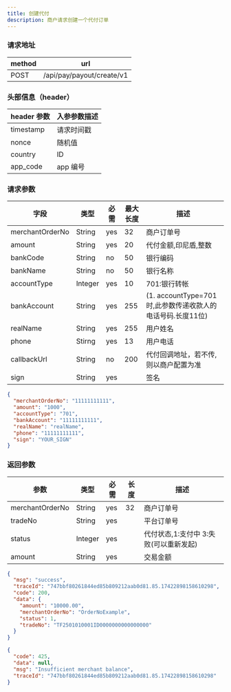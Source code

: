 ```yaml
---
title: 创建代付
description: 商户请求创建一个代付订单
---
```


### 请求地址

| method | url                       |
| ------ | ------------------------- |
| POST   | /api/pay/payout/create/v1 |

### 头部信息（header）

| header 参数 | 入参参数描述 |
| ----------- | ------------ |
| timestamp   | 请求时间戳   |
| nonce       | 随机值       |
| country     | ID           |
| app_code    | app 编号     |

### 请求参数

| 字段            | 类型      | 必需  | 最大长度 | 描述                                      |
| --------------- |---------|-----|------|-----------------------------------------|
| merchantOrderNo | String  | yes | 32   | 商户订单号                                   |
| amount          | String  | yes | 20   | 代付金额,印尼盾,整数                             |
| bankCode        | String  | no  | 50   | 银行编码                                    |
| bankName        | String  | no | 50   | 银行名称                                    |
| accountType     | Integer | yes | 10   | 701:银行转帐                                |
| bankAccount     | String  | yes | 255  | (1. accountType=701时,此参数传递收款人的电话号码.长度11位) |
| realName        | String  | yes | 255  | 用户姓名                                    |
| phone           | Stirng  | yes | 13   | 用户电话                                    |
| callbackUrl     | String  | no  | 200  | 代付回调地址，若不传, 则以商户配置为准                    |
| sign            | String  | yes |      | 签名                                      |

```json
{
  "merchantOrderNo": "11111111111",
  "amount": "1000",
  "accountType": "701",
  "bankAccount": "11111111111",
  "realName": "realName",
  "phone": "11111111111",
  "sign": "YOUR_SIGN"
}
```

### 返回参数

| 参数            | 类型      | 必需 | 长度 | 描述                                   |
| --------------- |---------| ---- | ---- | -------------------------------------- |
| merchantOrderNo | String  | yes  | 32   | 商户订单号                             |
| tradeNo         | String  | yes  |      | 平台订单号                             |
| status          | Integer | yes  |      | 代付状态,1:支付中 3:失败(可以重新发起) |
| amount          | String  | yes  |      | 交易金额                               |

```json title=成功示例
{
  "msg": "success",
  "traceId": "747bbf80261844ed85b809212aab0d81.85.17422898158610298",
  "code": 200,
  "data": {
    "amount": "10000.00",
    "merchantOrderNo": "OrderNoExample",
    "status": 1,
    "tradeNo": "TF2501010001ID0000000000000000"
  }
}
```

```json title=失败示例
{
  "code": 425,
  "data": null,
  "msg": "Insufficient merchant balance",
  "traceId": "747bbf80261844ed85b809212aab0d81.85.17422898158610298"
}
```

